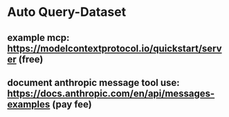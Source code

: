 # Auto Query-Dataset
 
## example mcp: https://modelcontextprotocol.io/quickstart/server (free)
## document anthropic message tool use: https://docs.anthropic.com/en/api/messages-examples (pay fee)
